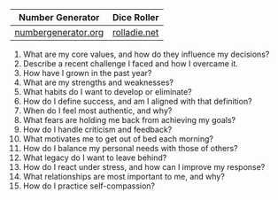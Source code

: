 
| Number Generator                                                         | Dice Roller                           |
| ------------------------------------------------------------------------ | ------------------------------------- |
| [numbergenerator.org](https://numbergenerator.org/randomnumbergenerator) | [rolladie.net](https://rolladie.net/) |

1.  What are my core values, and how do they influence my decisions?
2. Describe a recent challenge I faced and how I overcame it.
3. How have I grown in the past year?
4. What are my strengths and weaknesses?
5. What habits do I want to develop or eliminate?
6. How do I define success, and am I aligned with that definition?
7. When do I feel most authentic, and why?
8. What fears are holding me back from achieving my goals?
9. How do I handle criticism and feedback?
10. What motivates me to get out of bed each morning?
11. How do I balance my personal needs with those of others?
12. What legacy do I want to leave behind?
13. How do I react under stress, and how can I improve my response?
14. What relationships are most important to me, and why?
15. How do I practice self-compassion?